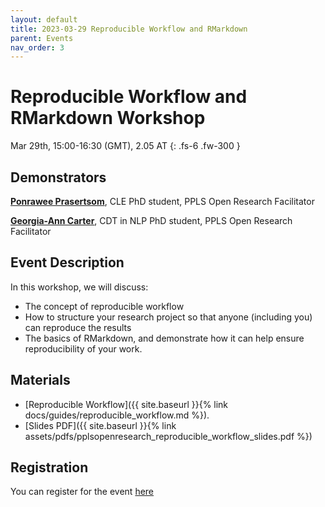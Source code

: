 ```yaml
---
layout: default
title: 2023-03-29 Reproducible Workflow and RMarkdown
parent: Events
nav_order: 3
---
```


# Reproducible Workflow and RMarkdown Workshop

Mar 29th, 15:00-16:30 (GMT), 2.05 AT
{: .fs-6 .fw-300 }

## Demonstrators

[**Ponrawee Prasertsom**](https://ponraw.ee/), CLE PhD student, PPLS Open Research Facilitator

[**Georgia-Ann Carter**](https://gacarter.github.io/), CDT in NLP PhD student, PPLS Open Research Facilitator

## Event Description

In this workshop, we will discuss:

* The concept of reproducible workflow
* How to structure your research project so that anyone (including you) can reproduce the results
* The basics of RMarkdown, and demonstrate how it can help ensure reproducibility of your work. 

## Materials

- [Reproducible Workflow]({{ site.baseurl }}{% link docs/guides/reproducible_workflow.md %}).
- [Slides PDF]({{ site.baseurl }}{% link assets/pdfs/pplsopenresearch_reproducible_workflow_slides.pdf %})

## Registration
You can register for the event [here](https://www.eventbrite.co.uk/e/ppls-open-research-reproducible-workflow-and-rmarkdown-workshop-tickets-592275470877)
